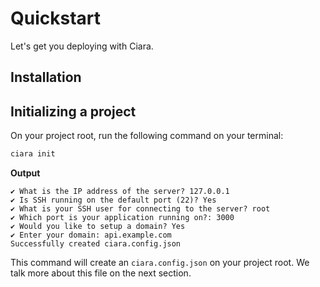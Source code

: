 # Quickstart

Let's get you deploying with Ciara.

## Installation

## Initializing a project

On your project root, run the following command on your terminal:

```bash
ciara init
```

**Output**

```
✔ What is the IP address of the server? 127.0.0.1
✔ Is SSH running on the default port (22)? Yes
✔ What is your SSH user for connecting to the server? root
✔ Which port is your application running on?: 3000
✔ Would you like to setup a domain? Yes
✔ Enter your domain: api.example.com
Successfully created ciara.config.json
```

This command will create an `ciara.config.json` on your project root. We talk more about this file on the next section.
